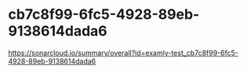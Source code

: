 # cb7c8f99-6fc5-4928-89eb-9138614dada6
https://sonarcloud.io/summary/overall?id=examly-test_cb7c8f99-6fc5-4928-89eb-9138614dada6
